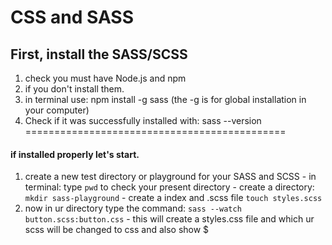# CSS and SASS

## First, install the SASS/SCSS
1. check you must have Node.js and npm
2. if you don't install them.
3. in terminal use: npm install -g sass (the -g is for global installation in your computer)
4. Check if it was successfully installed with: sass --version
=============================================
#### if installed properly let's start.
1. create a new test directory or playground for your SASS and SCSS
        - in terminal: type <code>pwd</code> to check your present directory
        - create a directory: <code>mkdir sass-playground</code>
        - create a index and .scss file <code>touch styles.scss</code>
2. now in ur directory type the command: <code>sass --watch button.scss:button.css</code>
        - this will create a styles.css file and which ur scss will be changed to css and also show $


